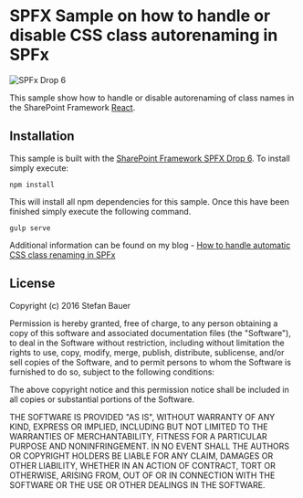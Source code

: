 # SPFX Sample on how to handle or disable CSS class autorenaming in SPFx

![SPFx Drop 6](https://img.shields.io/badge/SPFx-Drop%206-%23da3b01.svg)

This sample show how to handle or disable autorenaming of class names in the SharePoint Framework [React](https://facebook.github.io/react/).

## Installation
This sample is built with the [SharePoint Framework SPFX Drop 6](https://github.com/SharePoint/sp-dev-docs/wiki/Release-Notes-Drop-6). To install simply execute:

```
npm install
```

This will install all npm dependencies for this sample. Once this have been finished simply execute the following command.

```
gulp serve
```

Additional information can be found on my blog - [How to handle automatic CSS class renaming in SPFx](http://www.n8d.at/blog/how-to-handle-automatic-css-class-renaming-in-spfx/?utm_source=feedburner&utm_medium=feed&utm_campaign=Feed%3A+n8d+%28Design+%26+Development+by+Stefan+Bauer+-+n8d%29)

## License
Copyright (c) 2016 Stefan Bauer

Permission is hereby granted, free of charge, to any person obtaining a copy of this software and associated documentation files (the "Software"), to deal in the Software without restriction, including without limitation the rights to use, copy, modify, merge, publish, distribute, sublicense, and/or sell copies of the Software, and to permit persons to whom the Software is furnished to do so, subject to the following conditions:

The above copyright notice and this permission notice shall be included in all copies or substantial portions of the Software.

THE SOFTWARE IS PROVIDED "AS IS", WITHOUT WARRANTY OF ANY KIND, EXPRESS OR IMPLIED, INCLUDING BUT NOT LIMITED TO THE WARRANTIES OF MERCHANTABILITY, FITNESS FOR A PARTICULAR PURPOSE AND NONINFRINGEMENT. IN NO EVENT SHALL THE AUTHORS OR COPYRIGHT HOLDERS BE LIABLE FOR ANY CLAIM, DAMAGES OR OTHER LIABILITY, WHETHER IN AN ACTION OF CONTRACT, TORT OR OTHERWISE, ARISING FROM, OUT OF OR IN CONNECTION WITH THE SOFTWARE OR THE USE OR OTHER DEALINGS IN THE SOFTWARE.

